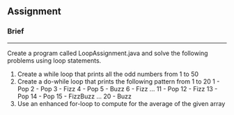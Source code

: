 ## Assignment

### Brief
---
Create a program called LoopAssignment.java and solve the following problems using loop statements.
1. Create a while loop that prints all the odd numbers from 1 to 50
2. Create a do-while loop that prints the following pattern from 1 to 20
    1 - Pop
    2 - Pop
    3 - Fizz
    4 - Pop
    5 - Buzz
    6 - Fizz
    ...
    11 - Pop
    12 - Fizz
    13 - Pop
    14 - Pop
    15 - FizzBuzz
    ...
    20 - Buzz
3. Use an enhanced for-loop to compute for the average of the given array